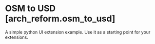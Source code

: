 # OSM to USD [arch_reform.osm_to_usd]

A simple python UI extension example. Use it as a starting point for your extensions.
